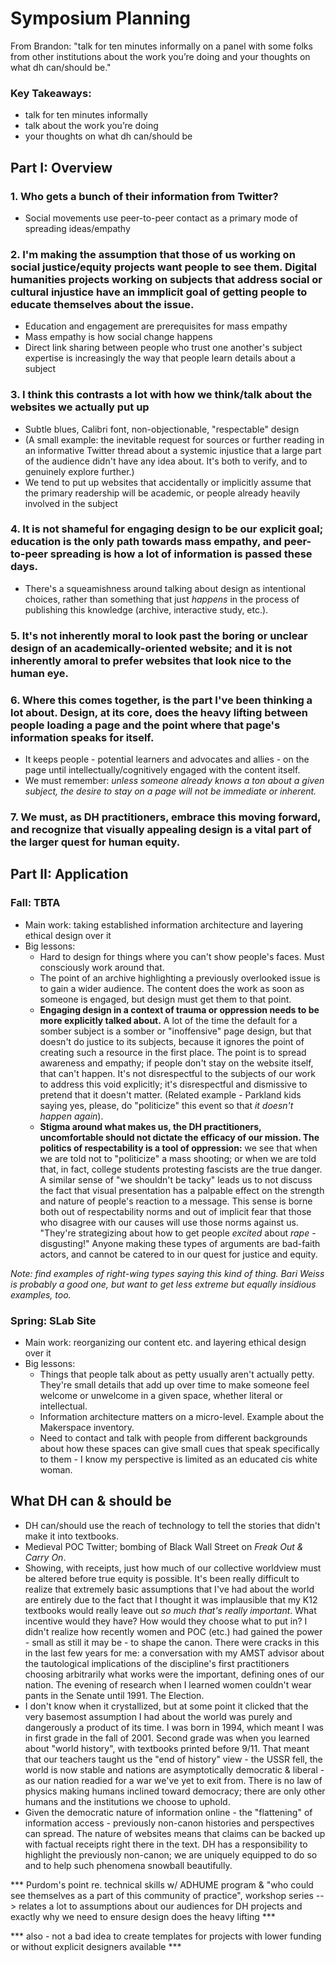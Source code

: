 # Symposium Planning

From Brandon: "talk for ten minutes informally on a panel with some folks from other institutions about the work you’re doing and your thoughts on what dh can/should be."

### Key Takeaways:
- talk for ten minutes informally
- talk about the work you’re doing
- your thoughts on what dh can/should be

## Part I: Overview

### 1. Who gets a bunch of their information from Twitter?
- Social movements use peer-to-peer contact as a primary mode of spreading ideas/empathy

### 2. I'm making the assumption that those of us working on social justice/equity projects want people to see them. Digital humanities projects working on subjects that address social or cultural injustice have an immplicit goal of getting people to educate themselves about the issue.
- Education and engagement are prerequisites for mass empathy
- Mass empathy is how social change happens
- Direct link sharing between people who trust one another's subject expertise is increasingly the way that people learn details about a subject

### 3. I think this contrasts a lot with how we think/talk about the websites we actually put up
- Subtle blues, Calibri font, non-objectionable, "respectable" design
- (A small example: the inevitable request for sources or further reading in an informative Twitter thread about a systemic injustice that a large part of the audience didn't have any idea about. It's both to verify, and to genuinely explore further.)
- We tend to put up websites that accidentally or implicitly assume that the primary readership will be academic, or people already heavily involved in the subject

### 4. It is not shameful for engaging design to be our explicit goal; education is the only path towards mass empathy, and peer-to-peer spreading is how a lot of information is passed these days. 
- There's a squeamishness around talking about design as intentional choices, rather than something that just *happens* in the process of publishing this knowledge (archive, interactive study, etc.).

### 5. It's not inherently moral to look past the boring or unclear design of an academically-oriented website; and it is not inherently amoral to prefer websites that look nice to the human eye.
### 6. Where this comes together, is the part I've been thinking a lot about. Design, at its core, does the heavy lifting between people loading a page and the point where that page's information speaks for itself.
- It keeps people - potential learners and advocates and allies - on the page until intellectually/cognitively engaged with the content itself.
- We must remember: *unless someone already knows a ton about a given subject, the desire to stay on a page will not be immediate or inherent.*

### 7. We must, as DH practitioners, embrace this moving forward, and recognize that visually appealing design is a vital part of the larger quest for human equity.

## Part II: Application
### Fall: TBTA
- Main work: taking established information architecture and layering ethical design over it
- Big lessons:
	- Hard to design for things where you can't show people's faces. Must consciously work around that.
	- The point of an archive highlighting a previously overlooked issue is to gain a wider audience. The content does the work as soon as someone is engaged, but design must get them to that point.
	- **Engaging design in a context of trauma or oppression needs to be more explicitly talked about.** A lot of the time the default for a somber subject is a somber or "inoffensive" page design, but that doesn't do justice to its subjects, because it ignores the point of creating such a resource in the first place. The point is to spread awareness and empathy; if people don't stay on the website itself, that can't happen. It's not disrespectful to the subjects of our work to address this void explicitly; it's disrespectful and dismissive to pretend that it doesn't matter. (Related example - Parkland kids saying yes, please, do "politicize" this event so that *it doesn't happen again*).
	- **Stigma around what makes us, the DH practitioners, uncomfortable should not dictate the efficacy of our mission. The politics of respectability is a tool of oppression:** we see that when we are told not to "politicize" a mass shooting; or when we are told that, in fact, college students protesting fascists are the true danger. A similar sense of "we shouldn't be tacky" leads us to not discuss the fact that visual presentation has a palpable effect on the strength and nature of people's reaction to a message. This sense is borne both out of respectability norms and out of implicit fear that those who disagree with our causes will use those norms against us. "They're strategizing about how to get people *excited* about *rape* - disgusting!" Anyone making these types of arguments are bad-faith actors, and cannot be catered to in our quest for justice and equity.

*Note: find examples of right-wing types saying this kind of thing. Bari Weiss is probably a good one, but want to get less extreme but equally insidious examples, too.*

### Spring: SLab Site
- Main work: reorganizing our content etc. and layering ethical design over it
- Big lessons:
	- Things that people talk about as petty usually aren't actually petty. They're small details that add up over time to make someone feel welcome or unwelcome in a given space, whether literal or intellectual.
	- Information architecture matters on a micro-level. Example about the Makerspace inventory.
	- Need to contact and talk with people from different backgrounds about how these spaces can give small cues that speak specifically to them - I know my perspective is limited as an educated cis white woman.

## What DH can & should be
- DH can/should use the reach of technology to tell the stories that didn't make it into textbooks.
- Medieval POC Twitter; bombing of Black Wall Street on *Freak Out & Carry On*.
- Showing, with receipts, just how much of our collective worldview must be altered before true equity is possible. It's been really difficult to realize that extremely basic assumptions that I've had about the world are entirely due to the fact that I thought it was implausible that my K12 textbooks would really leave out *so much that's really important*. What incentive would they have? How would they choose what to put in? I didn't realize how recently women and POC (etc.) had gained the power - small as still it may be - to shape the canon. There were cracks in this in the last few years for me: a conversation with my AMST advisor about the tautological implications of the discipline's first practitioners choosing arbitrarily what works were the important, defining ones of our nation. The evening of research when I learned women couldn't wear pants in the Senate until 1991. The Election. 
- I don't know when it crystallized, but at some point it clicked that the very basemost assumption I had about the world was purely and dangerously a product of its time. I was born in 1994, which meant I was in first grade in the fall of 2001. Second grade was when you learned about "world history", with textbooks printed before 9/11. That meant that our teachers taught us the "end of history" view - the USSR fell, the world is now stable and nations are asymptotically democratic & liberal - as our nation readied for a war we've yet to exit from. There is no law of physics making humans inclined toward democracy; there are only other humans and the institutions we choose to uphold.
- Given the democratic nature of information online - the "flattening" of information access - previously non-canon histories and perspectives can spread. The nature of websites means that claims can be backed up with factual receipts right there in the text. DH has a responsibility to highlight the previously non-canon; we are uniquely equipped to do so and to help such phenomena snowball beautifully.



*** Purdom's point re. technical skills w/ ADHUME program & "who could see themselves as a part of this community of practice", workshop series --> relates a lot to assumptions about our audiences for DH projects and exactly why we need to ensure design does the heavy lifting ***

*** also - not a bad idea to create templates for projects with lower funding or without explicit designers available ***